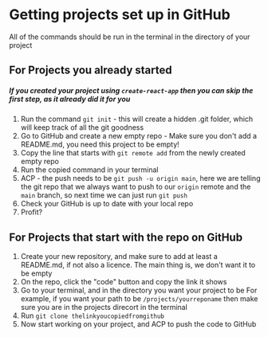 # Getting projects set up in GitHub

All of the commands should be run in the terminal in the directory of your project

## For Projects you already started

##### If you created your project using `create-react-app` then you can skip the first step, as it already did it for you
1. Run the command `git init` - this will create a hidden .git folder, which will keep track of all the git goodness
2. Go to GitHub and create a new empty repo - Make sure you don't add a README.md, you need this project to be empty!
3. Copy the line that starts with `git remote add` from the newly created empty repo
4. Run the copied command in your terminal
5. ACP - the push needs to be `git push -u origin main`, here we are telling the git repo that we always want to push to our `origin` remote and the `main` branch, so next time we can just run `git push`
6. Check your GitHub is up to date with your local repo
7. Profit?

## For Projects that start with the repo on GitHub

1. Create your new repository, and make sure to add at least a README.md, if not also a licence. The main thing is, we don't want it to be empty
2. On the repo, click the "code" button and copy the link it shows
3. Go to your terminal, and in the directory you want your project to be
For example, if you want your path to be `/projects/yourreponame` then make sure you are in the projects direcort in the terminal
4. Run `git clone thelinkyoucopiedfromgithub`
5. Now start working on your project, and ACP to push the code to GitHub

